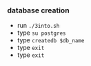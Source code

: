 ### database creation

- run `./3into.sh`
- type `su postgres`
- type `createdb $db_name`
- type `exit`
- type `exit`
